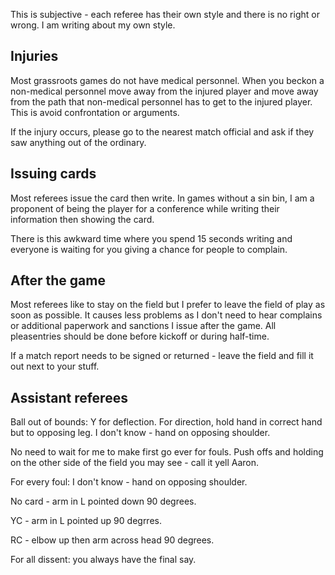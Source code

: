 This is subjective - each referee has their own style and there is no right or wrong. I am writing about my own style.

## Injuries

Most grassroots games do not have medical personnel. When you beckon a non-medical personnel move away from the injured player and move away from the path that non-medical personnel has to get to the injured player. This is avoid confrontation or arguments.

If the injury occurs, please go to the nearest match official and ask if they saw anything out of the ordinary. 


## Issuing cards

Most referees issue the card then write. In games without a sin bin, I am a proponent of being the player for a conference while writing their information then showing the card.

There is this awkward time where you spend 15 seconds writing and everyone is waiting for you giving a chance for people to complain.

## After the game

Most referees like to stay on the field but I prefer to leave the field of play as soon as possible. It causes less problems as I don't need to hear complains or additional paperwork and sanctions I issue after the game. All pleasentries should be done before kickoff or during half-time.

If a match report needs to be signed or returned - leave the field and fill it out next to your stuff. 

## Assistant referees

Ball out of bounds: Y for deflection. For direction, hold hand in correct hand but to opposing leg. I don't know - hand on opposing shoulder.

No need to wait for me to make first go ever for fouls. Push offs and holding on the other side of the field you may see - call it yell Aaron.

For every foul: I don't know - hand on opposing shoulder.

No card - arm in L pointed down 90 degrees.

YC - arm in L pointed up 90 degrres.

RC - elbow up then arm across head 90 degrees.

For all dissent: you always have the final say.
